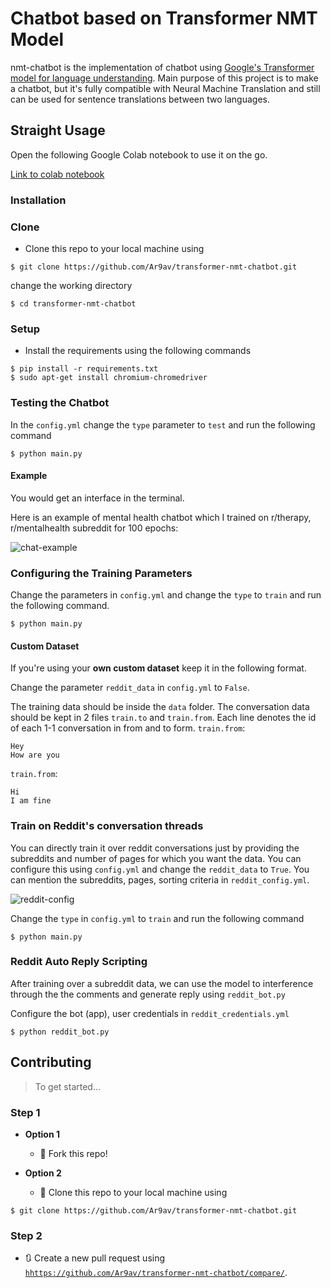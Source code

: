 # Chatbot based on Transformer NMT Model

nmt-chatbot is the implementation of chatbot using [Google's Transformer model for language understanding](https://www.tensorflow.org/tutorials/text/transformer).
Main purpose of this project is to make a chatbot, but it's fully compatible with Neural Machine Translation and still can be used for sentence translations between two languages.

## Straight Usage

Open the following Google Colab notebook to use it on the go.

[Link to colab notebook](https://colab.research.google.com/drive/17TmAJCD2jmydaN7TDJ32Tc8FsMVYzalH?usp=sharing)


### Installation

### Clone

- Clone this repo to your local machine using
```shell
$ git clone https://github.com/Ar9av/transformer-nmt-chatbot.git
```

change the working directory

```shell
$ cd transformer-nmt-chatbot
```

### Setup

- Install the requirements using the following commands

```shell
$ pip install -r requirements.txt
$ sudo apt-get install chromium-chromedriver
```

### Testing the Chatbot

In the ``config.yml`` change the ``type`` parameter to ``test`` and run the following command

```shell
$ python main.py
```

#### Example

You would get an interface in the terminal.

Here is an example of mental health chatbot which I trained on r/therapy, r/mentalhealth subreddit for 100 epochs:

![chat-example](https://github.com/Ar9av/transformer-nmt-chatbot/blob/master/resources/example.gif)



### Configuring the Training Parameters

Change the parameters in ``config.yml`` and change the ``type`` to ``train`` and run the following command.

```shell
$ python main.py
```

#### Custom Dataset

If you're using your **own custom dataset** keep it in the following format.

Change the parameter `reddit_data` in ``config.yml`` to `False`.

The training data should be inside the ``data`` folder.
The conversation data should be kept in 2 files ``train.to`` and ``train.from``.
Each line denotes the id of each 1-1 conversation in from and to form.
``train.from``:

```
Hey
How are you

```

``train.from``:
```
Hi
I am fine

```

### Train on Reddit's conversation threads

You can directly train it over reddit conversations just by providing the subreddits and number of pages for which you want the data.
You can configure this using ``config.yml`` and change the ``reddit_data`` to ``True``. You can mention the subreddits, pages, sorting criteria in ``reddit_config.yml``.

![reddit-config](https://github.com/Ar9av/transformer-nmt-chatbot/blob/master/resources/reddit_config.png)

Change the ``type`` in ``config.yml`` to ``train`` and run the following command

```shell
$ python main.py

```

### Reddit Auto Reply Scripting

After training over a subreddit data, we can use the model to interference through the the comments and generate reply using `reddit_bot.py`


Configure the bot (app), user credentials in `reddit_credentials.yml`

```shell
$ python reddit_bot.py

```


## Contributing

> To get started...

### Step 1

- **Option 1**
    - 🍴 Fork this repo!

- **Option 2**
    - 👯 Clone this repo to your local machine using 
```shell
$ git clone https://github.com/Ar9av/transformer-nmt-chatbot.git
```

### Step 2

- 🔃 Create a new pull request using <a href="https://github.com/Ar9av/transformer-nmt-chatbot/compare/" target="_blank">`hhttps://github.com/Ar9av/transformer-nmt-chatbot/compare/`</a>.
